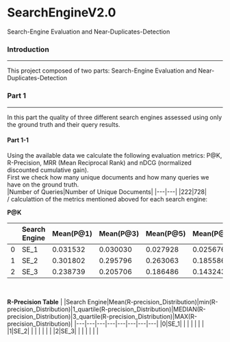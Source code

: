 # SearchEngineV2.0
Search-Engine Evaluation and Near-Duplicates-Detection

### Introduction
------
This project composed of two parts: Search-Engine Evaluation and Near-Duplicates-Detection

### Part 1
------
In this part the quality of three different search engines assessed using only the ground truth and their query results.

#### Part 1-1
Using the available data we calculate the following evaluation metrics: P@K, R-Precision, MRR (Mean Reciprocal Rank) and nDCG (normalized discounted cumulative gain).<br/>
First we check how many unique documents and how many queries we have on the ground truth.<br/>
|Number of Queries|Number of Unique Documents|
|---|---|
|222|728|
<br>/
calculattion of the metrics mentioned aboved for each search engine:<br/>

**P@K**<br/>

|   |Search Engine|Mean(P@1)|Mean(P@3)|Mean(P@5)|Mean(P@10)|
|---|---|---|---|---|---|
|0|SE_1|0.031532|0.030030|0.027928|0.025676|
|1|SE_2|0.301802|0.295796|0.263063|0.185586|
|2|SE_3|0.238739|0.205706|0.186486|0.143243|
<br/>

**R-Precision Table**
|   |Search Engine|Mean(R-precision_Distribution)|min(R-precision_Distribution)|1_quartile(R-precision_Distribution)|MEDIAN(R-precision_Distribution)|3_quartile(R-precision_Distribution)|MAX(R-precision_Distribution)|
|---|---|---|---|---|---|---|---|
|0|SE_1|   |   |   |   |   |   |
|1|SE_2|   |   |   |   |   |   |
|2|SE_3|   |   |   |   |   |   |
